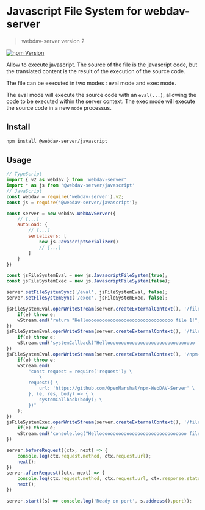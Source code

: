 # Javascript File System for webdav-server
> webdav-server version 2

[![npm Version](https://img.shields.io/npm/v/@webdav-server/javascript.svg)](https://www.npmjs.com/package/@webdav-server/javascript)

Allow to execute javascript. The source of the file is the javascript code, but the translated content is the result of the execution of the source code.

The file can be executed in two modes : eval mode and exec mode.

The eval mode will execute the source code with an `eval(...)`, allowing the code to be executed within the server context.
The exec mode will execute the source code in a new `node` processus.

## Install

```bash
npm install @webdav-server/javascript
```

## Usage

```javascript
// TypeScript
import { v2 as webdav } from 'webdav-server'
import * as js from '@webdav-server/javascript'
// JavaScript
const webdav = require('webdav-server').v2;
const js = require('@webdav-server/javascript');

const server = new webdav.WebDAVServer({
    // [...]
    autoLoad: {
        // [...]
        serializers: [
            new js.JavascriptSerializer()
            // [...]
        ]
    }
})

const jsFileSystemEval = new js.JavascriptFileSystem(true);
const jsFileSystemExec = new js.JavascriptFileSystem(false);

server.setFileSystemSync('/eval', jsFileSystemEval, false);
server.setFileSystemSync('/exec', jsFileSystemExec, false);

jsFileSystemEval.openWriteStream(server.createExternalContext(), '/file1.txt', 'mustCreate', (e, wStream) => {
    if(e) throw e;
    wStream.end('return "Helloooooooooooooooooooooooooooooooo file 1!";');
})
jsFileSystemEval.openWriteStream(server.createExternalContext(), '/file2.txt', 'mustCreate', (e, wStream) => {
    if(e) throw e;
    wStream.end('systemCallback("Helloooooooooooooooooooooooooooooooo file 2!");');
})
jsFileSystemEval.openWriteStream(server.createExternalContext(), '/npm-WebDAV-Server.html', 'mustCreate', (e, wStream) => {
    if(e) throw e;
    wStream.end(
        "const request = require('request'); \
            \
        request({ \
            url: 'https://github.com/OpenMarshal/npm-WebDAV-Server' \
        }, (e, res, body) => { \
            systemCallback(body); \
        })"
    );
})
jsFileSystemExec.openWriteStream(server.createExternalContext(), '/file.txt', 'mustCreate', (e, wStream) => {
    if(e) throw e;
    wStream.end('console.log("Helloooooooooooooooooooooooooooooooo file exec!");');
})

server.beforeRequest((ctx, next) => {
    console.log(ctx.request.method, ctx.request.url);
    next();
})
server.afterRequest((ctx, next) => {
    console.log(ctx.request.method, ctx.request.url, ctx.response.statusCode, ctx.response.statusMessage);
    next();
})

server.start((s) => console.log('Ready on port', s.address().port));
```
